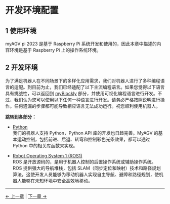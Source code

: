 # 开发环境配置

## 1 使用环境

myAGV pi 2023 是基于 Raspberry Pi 系统开发和使用的，因此本章中描述的内容环境是基于 Raspberry Pi 上的操作系统环境。

## 2 开发环境

为了满足机器人在不同场景下的多样化应用需求，我们对机器人进行了多种编程语言的适配。到目前为止，我们已经适配了以下主流编程语言。如果您觉得以下语言具有挑战性，可以返回到 [myBlockly](../5-BasicApplication/5.2-ApplicationUse/5.2.1-myblockly/README.md) 部分，并使用可视化编程语言进行开发。不过，我们认为您可以使用以下任何一种语言进行开发。请务必严格按照说明进行操作。任何遗漏的步骤都可能导致相应语言无法成功运行。祝您顺利使用机器人。

**跳转到各部分：**

- [Python](../6-SDKDevelopment/6.1-ApplicationBasePython/README.md)<br>
  我们的机器人支持 Python，Python API 库的开发也日趋完善。MyAGV 的基本运动控制，包括前进、后退、转弯和控制彩色光条效果，都可以通过 Python 中的相关库函数来实现。

- [Robot Operating System 1 (ROS1)](../6-SDKDevelopment/6.2-ApplicationBaseROS1/6.2.1-ROS_Introduction.md)<br>
  ROS 是开放源码的，是用于机器人控制的后置操作系统或辅助操作系统。ROS 提供强大的导航堆栈，包括 SLAM（同步定位和映射）技术和路径规划算法。这使开发人员能够为移动机器人实现自主导航、避障和路径规划，使机器人能够在未知环境中安全高效地移动。

---

[← 上一章](../5-BasicApplication/README.md) | [下一章 →](../7-ExamplesRobotsUsing/README.md)
